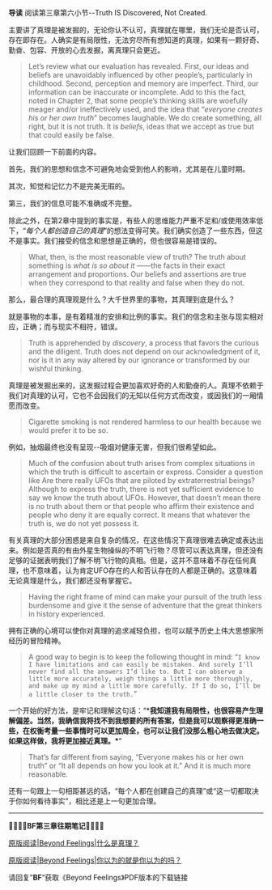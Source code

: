 **导读**
阅读第三章第六小节--Truth IS Discovered, Not Created.

主要讲了真理是被发掘的，无论你认不认可，真理就在哪里，我们无论是否认可，存在即存在。人确实是有局限性，无法穷尽所有想知道的真理，如果有一颗好奇、勤奋、包容、开放的心去发掘，离真理只会更近。

> Let’s review what our evaluation has revealed. First, our ideas and beliefs are unavoidably influenced by other people’s, particularly in childhood. Second, perception and memory are imperfect. Third, our information can be inaccurate or incomplete. Add to this the fact, noted in Chapter 2, that some people’s thinking skills are woefully meager and/or ineffectively used, and the idea that “*everyone creates his or her own truth*” becomes laughable. We do create something, all right, but it is not truth. It is *beliefs*, ideas that we accept as true but that could easily be false.

让我们回顾一下前面的内容。

首先，我们的思想和信念不可避免地会受到他人的影响，尤其是在儿童时期。

其次，知觉和记忆力不是完美无瑕的。

第三，我们的信息可能不准确或不完整。

除此之外，在第2章中提到的事实是，有些人的思维能力严重不足和/或使用效率低下，“*每个人都创造自己的真理*”的想法变得可笑。我们确实创造了一些东西，但这不是事实。我们接受的信念和思想是正确的，但也很容易是错误的。

> What, then, is the most reasonable view of truth? The truth about something is *what is so about it* ——the facts in their exact arrangement and proportions. Our beliefs and assertions are true when they correspond to that reality and false when they do not.

那么，最合理的真理观是什么？大千世界里的事物，其真理到底是什么？

就是事物的本事，是有着精准的安排和比例的事实。我们的信念和主张与现实相对应，正确；而与现实不相符，错误。

> Truth is apprehended by *discovery*, a process that favors the curious and the diligent. Truth does not depend on our acknowledgment of it, nor is it in any way altered by our ignorance or transformed by our wishful thinking.

真理是被发掘出来的，这发掘过程会更加喜欢好奇的人和勤奋的人。真理不依赖于我们对真理的认可，它也不会因我们的无知以任何方式而改变，或因我们的一厢情愿而改变。

> Cigarette smoking is not rendered harmless to our health because we would prefer it to be so.

例如，抽烟最终也没有呈现--吸烟对健康无害，但我们很希望如此。

> Much of the confusion about truth arises from complex situations in which the truth is difficult to ascertain or express. Consider a question like Are there really UFOs that are piloted by extraterrestrial beings? Although to express the truth, there is not yet sufficient evidence to say we know the truth about UFOs. However, that doesn’t mean there is no truth about them or that people who affirm their existence and people who deny it are equally correct. It means that whatever the truth is, we do not yet possess it.

有关真理的大部分困惑是来自复杂的情况，在这些情况下真理很难去确定或表达出来。例如是否真的有由外星生物操纵的不明飞行物？尽管可以表达真理，但还没有足够的证据表明我们了解不明飞行物的真相。但是，这并不意味着不存在任何真理，也不意味着，认为肯定UFO存在的人和否认存在的人都是正确的。这意味着无论真理是什么，我们都还没有掌握它。

> Having the right frame of mind can make your pursuit of the truth less burdensome and give it the sense of adventure that the great thinkers in history experienced.

拥有正确的心境可以使你对真理的追求减轻负担，也可以赋予历史上伟大思想家所经历的冒险精神。

> A good way to begin is to keep the following thought in mind: “`I know I have limitations and can easily be mistaken. And surely I’ll never find all the answers I’d like to. But I can observe a little more accurately, weigh things a little more thoroughly, and make up my mind a little more carefully. If I do so, I’ll be a little closer to the truth.`”

一个开始的好方法，是牢记和理解这句话：“***我知道我有局限性，也很容易产生理解偏差。当然，我确信我将找不到我想要的所有答案，但是我可以观察得更准确一些，在权衡考量一些事情时可以更加周全，也可以让我们没那么粗心地去做决定。如果这样做，我将更加接近真理。\***”

> That’s far different from saying, “Everyone makes his or her own truth” or “It all depends on how you look at it.” And it is much more reasonable.

还有一句跟上一句相距甚远的话，“每个人都在创建自己的真理”或“这一切都取决于你如何看待事实”，相比还是上一句更加合理。

------

📄📄📄📄**BF第三章往期笔记**📄📄📄📄

[原版阅读|Beyond Feelings|什么是真理？](http://mp.weixin.qq.com/s?__biz=MzA4OTY2NzAxMQ==&mid=2650407024&idx=1&sn=949859b2584954a30ac0883235bf20cc&chksm=8819c4dcbf6e4dcab02a43c7353d7d5cff43f9c69c3e90ffe644865a185c5e4992efc017818e&scene=21#wechat_redirect)

[原版阅读|Beyond Feelings|你以为的就是你以为的吗？](http://mp.weixin.qq.com/s?__biz=MzA4OTY2NzAxMQ==&mid=2650407042&idx=1&sn=50b9f2eba6c3a31c1c3ccef1456f0699&chksm=8819c42ebf6e4d38c83f397b5200984809a6977667d5e884c52292b6eb3ebb56a8bebd71f08e&scene=21#wechat_redirect)



请回复”**BF**“获取《Beyond Feelings》PDF版本的下载链接